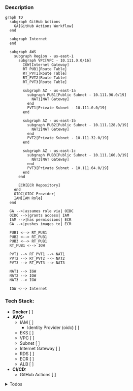 ### Description

```mermaid
graph TD
  subgraph GitHub Actions
    GA[GitHub Actions Workflow]
  end

  subgraph Internet
  end

  subgraph AWS
    subgraph Region - us-east-1
      subgraph VPC[VPC - 10.111.0.0/16]
        IGW[Internet Gateway]
        RT_PUB1[Route Table]
        RT_PVT1[Route Table]
        RT_PVT2[Route Table]
        RT_PVT3[Route Table]

        subgraph AZ - us-east-1a
          subgraph PUB1[Public Subnet - 10.111.96.0/19]
            NAT1[NAT Gateway]
          end
          PVT1[Private Subnet - 10.111.0.0/19]
        end

        subgraph AZ - us-east-1b
          subgraph PUB2[Public Subnet - 10.111.128.0/19]
            NAT2[NAT Gateway]
          end
          PVT2[Private Subnet - 10.111.32.0/19]
        end

        subgraph AZ - us-east-1c
          subgraph PUB3[Public Subnet - 10.111.160.0/19]
            NAT3[NAT Gateway]
          end
          PVT3[Private Subnet - 10.111.64.0/19]
        end
      end

      ECR[ECR Repository]
    end
    OIDC[OIDC Provider]
    IAM[IAM Role]
  end

  GA -->|assumes role via| OIDC
  OIDC -->|grants access| IAM
  IAM -->|has permissions| ECR
  GA -->|pushes images to| ECR

  PUB1 <--> RT_PUB1
  PUB2 <--> RT_PUB1
  PUB3 <--> RT_PUB1
  RT_PUB1 <--> IGW

  PVT1 --> RT_PVT1 --> NAT1
  PVT2 --> RT_PVT2 --> NAT2
  PVT3 --> RT_PVT3 --> NAT3

  NAT1 --> IGW
  NAT2 --> IGW
  NAT3 --> IGW

  IGW <--> Internet
```

### Tech Stack:
* **Docker** [ ]
* **AWS:**
  * IAM  [ ]
    * Identity Provider (oidc) [ ]
  * EKS [ ]
  * VPC [ ]
  * Subnet [ ]
  * Internet Gateway [ ]
  * RDS [ ]
  * ECR [ ]
  * ALB [ ]
* **CI/CD:**
  * GitHub Actions [ ]

<details>
<summary>Todos</summary>

### Todos:
* **SetUp development environment:** [X]
    * Branch: feature/setup-development-environment
    * PR: https://github.com/franciscoprin/parrot-project/pull/6/files
    * Consider using the Cloudposse Geodesic container for easier development. [X]
        * [Cloudposse Geodesic container](https://github.com/cloudposse/geodesic)
    * Install inside of the geodesic container some necesary software. [ ]
        * OpenTofu to avoid dealing with the proprietary HashiCorp license change. [X]
            * [OpenTofu Installation Guide](https://opentofu.org/docs/intro/install/alpine/)
            * Already installed by default
        * Atmos to be able to create applications by just creating yaml blocks. [X]
            * [Atmos Installation Guide](https://atmos.tools/install/)
    * Set up Cloudposse Atmos inside the `infrastructure` folder. [X]
      * [Atmos tutorial]

* **Setting OIDC for GitHub**:
  * Configure the 
  * Create the resources inside of `github-oidc-provider` [ ]
  * Use the file inside of [github-assume-role-policy.mixin.tf](https://github.com/cloudposse/terraform-aws-components/blob/d12201d0affeffd14e5d47276934cfd4b91c2d15/modules/account-map/modules/team-assume-role-policy/github-assume-role-policy.mixin.tf) to import and create the oidc configurations and grant the ECR role with the necesary permissions to push images to ECR.
  * Create the resources inside of ecr component.
  * Test your changes with the `challenge-devops-build.yml` pipeline.

* **Create the infrastructure for the application.** [ ]
  * (Some of the Terraform code and diagrams were created in one of your repositories) [ ]
  * VPC Atmos Component [ ]
    * VPC Atmos Component [ ]
        * Create subnets: [ ]
            * Private Subnet: [ ]
                * For database [ ]
                * For EKS nodes where the application will live [ ]
            * Public Subnet: [ ]
                * For the ALB that will expose the application to the internet [ ]
            * Create an internet gateway and attach it to the public subnet using route tables. [ ]
  * EKS Atmos Component [ ]
    * EKS Cluster [ ]
    * Node Groups [ ]
  * parrot-app Atmos Component [ ]
    * Create RDS database: [ ]
      * Set those secrets in SSM [ ]
    * Create an IAM role that allows the pod to CRUD the RDS database [ ]
  * GitHub OIDC Provicer [X]
    * To grant GitHub Actions permission to push images to ECR
    * Branch: feature/setup-github-oidc-provider
    * PR: https://github.com/franciscoprin/parrot-project/pull/4
  * ECR Atmos component [ ]
    * **TODO:** for some reason old images are not beind deleted (REF: var.max_image_count)
    * To host the images for the application.
    * Branch: feature/setup-ecr
    * PR: https://github.com/franciscoprin/parrot-project/pull/5
  * Datadog Atmos Component: [ ]
    * Install Datadog Agent inside all the node groups. [ ]
  * AWS Load Balancer Controller Component: [ ]
    * Enable applications to create ALBs [ ]

* **Create Pipeline for the Application:** [ ]
  * Pull-Request Pipeline [X]
    * (Description: Responsible for running unit tests on each PR commit.)
    * Create pull-request pipeline using docker-compose file [X]
        * Interesting post of using docker-compose to run the tests: 
            * https://stackoverflow.com/questions/64364989/github-actions-how-to-run-test-inside-container
            * Branch: feature/create-pipeline-challenge-devops-pull-request
            * PR: https://github.com/franciscoprin/parrot-project/pull/1
        * Consider not using docker-compose because test could slowdown due to docker-compose file.
  * Build Pipeline [X]
    * Branch: feature/create-pipeline-challenge-devops-build
    * PR: https://github.com/franciscoprin/parrot-project/pull/3
    * Description: Triggered on each new commit to main or when a PR is merged. It builds the container and pushes the image to ECR. [ ]
  * Deploy Pipeline: [ ]
    * Branch: feature/create-pipeline-challenge-devops-deploy
    * PR: ???
    * Description: Runs when creating a release in the repository. Depending on the release level, the application could be deployed to different environments. [ ]

* **Possible Improvements to the Application:** [ ]
  * Use Chamber to retrieve SSM environment variables. [ ]
    * Install Chamber in the Dockerfile. [ ]
    * Create a new entrypoint to read SSM secrets using Chamber. [ ]
  * The Docker entrypoint should not be responsible for checking if the database is running.
    * Branch: feature/docker-entrypoint-skip-db-check
    * PR: https://github.com/franciscoprin/parrot-project/pull/2
    * This approach is problematic in non-local environments (e.g., staging and production), where it's preferable for the application to fail if the database is unavailable rather than remaining idle and repeatedly checking.
    * For local development with Docker Compose, checking the database's availability might make sense since both the application and database are started together, and the database might temporarily be unavailable. However, it’s better to handle this within the Docker Compose configuration rather than modifying the entrypoint, as this logic should not apply to non-production environments.
  * Automatically create a superuser using environment variables: [ ]
    * [Automate Django Createsuperuser](https://stackoverflow.com/questions/6244382/how-to-automate-createsuperuser-on-django) [ ]
  * Ensure health checks can read from the database. [ ]
  * Output application logs in JSON format for better integration with Datadog. [ ]
  * Being able to use buildx to have multy platform builds [ ]
    * [Reference video](https://www.youtube.com/watch?v=9jZTsfby5io)

* **Possible Improvements to the GitHub repository:** [ ]
  * Create default template for PRs [X]
    * Branch: feature/create-default-pull-request-template
    * PR: https://github.com/franciscoprin/parrot-project/pull/7
  * Set branch protection rules, if the challenge-devops-pull-request fails don't allow developers to merge.


* **Possible Improvements for Scalability:** [ ]
  * RDS: [ ]
    * Read Replicas [ ]
  * ElastiCache (Redis): [ ]
    * For caching responses [ ]
  * EKS nodes: [ ]
    * Karpenter [ ]

* **Possible Improvements for Availability:** [ ]
  * RDS: [ ]
    * Multi-AZ deployments for high availability [ ]
  * ReplicaSet (Affinity and Anti-Affinity): [ ]
    * Distribute containers across different nodes in the EKS cluster [ ]

</details>
